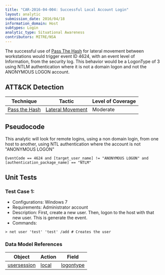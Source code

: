 ```yaml
---
title: "CAR-2016-04-004: Successful Local Account Login"
layout: analytic
submission_date: 2016/04/18
information_domain: Host
subtypes: Login
analytic_type: Situational Awareness
contributors: MITRE/NSA
---
```


The successful use of [Pass The Hash](https://attack.mitre.org/techniques/T1075/) for lateral movement between workstations would trigger event ID 4624, with an event level of Information, from the security log. This behavior would be a LogonType of 3 using NTLM authentication where it is not a domain logon and not the ANONYMOUS LOGON account.

## ATT&CK Detection

|Technique |Tactic |Level of Coverage |
|---|---|---|
|[Pass the Hash](https://attack.mitre.org/techniques/T1075/)|[Lateral Movement](https://attack.mitre.org/tactics/TA0008)|Moderate|

## Pseudocode
This analytic will look for remote logins, using a non domain login, from one host to another, using NTL authentication where the account is not "ANONYMOUS LOGON" 
```
EventCode == 4624 and [target_user_name] != "ANONYMOUS LOGON" and
[authentication_package_name] == "NTLM"
```

## Unit Tests
### Test Case 1:
 - Configurations: Windows 7
 - Requirements: Administrator account
 - Description:
First, create a new user. Then, logon to the host with that new user. This is generate the event. 
 - Commands:
```
> net user 'test' 'test' /add # Creates the user
```

### Data Model References

|Object|Action|Field|
|---|---|---|
| [usersession](../data_model/user_session#usersession) | [local](../data_model/user_session#local) | [logontype](../data_model/user_session#logontype) |